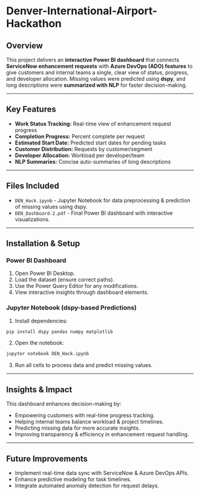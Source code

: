 # Denver-International-Airport-Hackathon
## Overview
This project delivers an **interactive Power BI dashboard** that connects **ServiceNow enhancement requests** with **Azure DevOps (ADO) features** to give customers and internal teams a single, clear view of status, progress, and developer allocation. Missing values were predicted using **dspy**, and long descriptions were **summarized with NLP** for faster decision-making.

---

## Key Features
- **Work Status Tracking:** Real-time view of enhancement request progress  
- **Completion Progress:** Percent complete per request  
- **Estimated Start Date:** Predicted start dates for pending tasks  
- **Customer Distribution:** Requests by customer/segment  
- **Developer Allocation:** Workload per developer/team  
- **NLP Summaries:** Concise auto-summaries of long descriptions  

---
## Files Included
- `DEN_Hack.ipynb` - Jupyter Notebook for data preprocessing & prediction of missing values using dspy.
- `DEN_Dashboard-2.pdf` - Final Power BI dashboard with interactive visualizations.


---
## Installation & Setup

### Power BI Dashboard
1. Open Power BI Desktop.
2. Load the dataset (ensure correct paths).
3. Use the Power Query Editor for any modifications.
4. View interactive insights through dashboard elements.

### Jupyter Notebook (dspy-based Predictions)
1. Install dependencies:
```bash
pip install dspy pandas numpy matplotlib
```

2. Open the notebook:
```bash
jupyter notebook DEN_Hack.ipynb
```

3. Run all cells to process data and predict missing values.


---
## Insights & Impact

This dashboard enhances decision-making by:
- Empowering customers with real-time progress tracking.
- Helping internal teams balance workload & project timelines.
- Predicting missing data for more accurate insights.
- Improving transparency & efficiency in enhancement request handling.
---

## Future Improvements
- Implement real-time data sync with ServiceNow & Azure DevOps APIs.
- Enhance predictive modeling for task timelines.
- Integrate automated anomaly detection for request delays.


